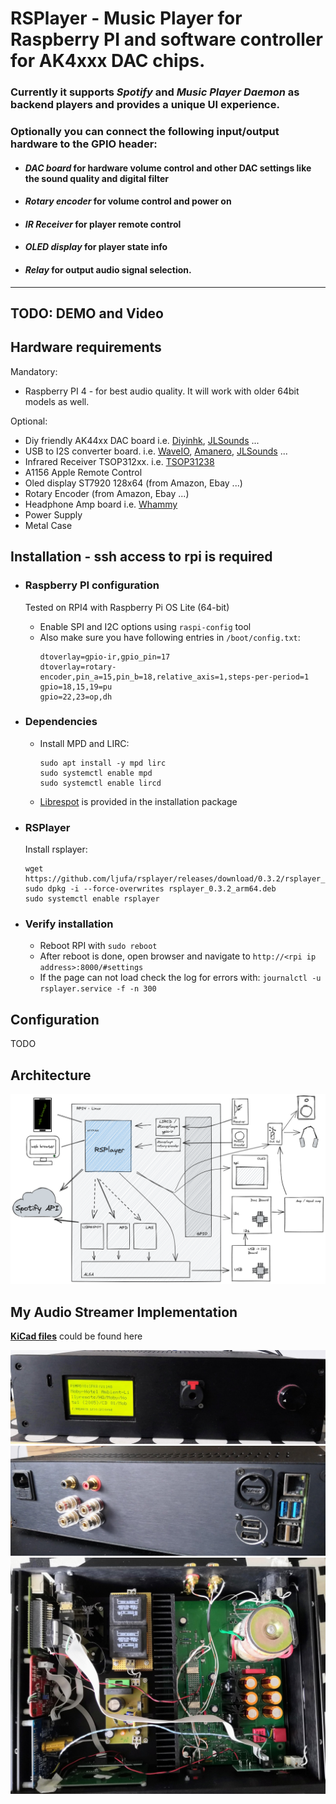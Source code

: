 # RSPlayer - Music Player for Raspberry PI and software controller for AK4xxx DAC chips.
### Currently it supports *Spotify* and *Music Player Daemon* as backend players and provides a unique UI experience.
### Optionally you can connect the following input/output hardware to the GPIO header:
- #### *DAC board* for hardware volume control and other DAC settings like the sound quality and digital filter
- #### *Rotary encoder* for volume control and power on
- #### *IR Receiver* for player remote control
- #### *OLED display* for player state info
- #### *Relay* for output audio signal selection.
---

## TODO: DEMO and Video
## Hardware requirements
Mandatory:

- Raspberry PI 4 - for best audio quality. It will work with older 64bit models as well.

Optional:
- Diy friendly AK44xx DAC board i.e. [Diyinhk](https://www.diyinhk.com/shop/audio-kits/), [JLSounds](http://jlsounds.com/products.html) ...
- USB to I2S converter board. i.e. [WaveIO](https://luckit.biz/), [Amanero](https://amanero.com/), [JLSounds](http://jlsounds.com/products.html) ...
- Infrared Receiver TSOP312xx. i.e. [TSOP31238](https://eu.mouser.com/ProductDetail/Vishay-Semiconductors/TSOP31238?qs=5rGgbCH0pB1jaK4I0GvRsw%3D%3D)
- A1156 Apple Remote Control
- Oled display ST7920 128x64 (from Amazon, Ebay ...)
- Rotary Encoder (from Amazon, Ebay ...)
- Headphone Amp board i.e. [Whammy](https://diyaudiostore.com/products/whammy-completion-kit?_pos=3&_sid=bf6542f23&_ss=r)
- Power Supply
- Metal Case

## Installation - ssh access to rpi is required
- ### Raspberry PI configuration
   Tested on RPI4 with Raspberry Pi OS Lite (64-bit)
   - Enable SPI and I2C options using `raspi-config` tool
   - Also make sure you have following entries in `/boot/config.txt`:
      ```
      dtoverlay=gpio-ir,gpio_pin=17
      dtoverlay=rotary-encoder,pin_a=15,pin_b=18,relative_axis=1,steps-per-period=1
      gpio=18,15,19=pu
      gpio=22,23=op,dh
      ```

- ### Dependencies
   - Install MPD and LIRC:
       ```
       sudo apt install -y mpd lirc
       sudo systemctl enable mpd
       sudo systemctl enable lircd
       ```
   - [Librespot](https://github.com/librespot-org/librespot) is provided in the installation package

- ### RSPlayer
   Install rsplayer:
   ```
   wget https://github.com/ljufa/rsplayer/releases/download/0.3.2/rsplayer_0.3.2_arm64.deb
   sudo dpkg -i --force-overwrites rsplayer_0.3.2_arm64.deb
   sudo systemctl enable rsplayer
   ```
- ### Verify installation
   - Reboot RPI with `sudo reboot`
   - After reboot is done, open browser and navigate to `http://<rpi ip address>:8000/#settings`
   - If the page can not load check the log for errors with: `journalctl -u rsplayer.service -f -n 300`
 
## Configuration
TODO

## Architecture
![Diagram](DOCS/dev/architecture-2022-09-05-1620.png)


## My Audio Streamer Implementation
**[KiCad files](DOCS/kicad/)** could be found here

![front](DOCS/dev/my_streamer_front_small.jpg)
![back](DOCS/dev/my_streamer_back_small.jpg)
![inside](DOCS/dev/my_streamer_inside_small.jpg)
